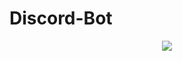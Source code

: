 # Discord-Bot
<p align="center">
<img src="https://raw.githubusercontent.com/masterhc/Discord-Bot/master/img/legend.jpg">
</p>
